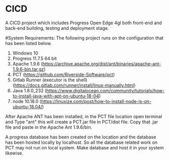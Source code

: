 # CICD

A CICD project which includes Progress Open Edge 4gl both front-end and back-end building, testing and deployment stage. 

#System Requirements:
The following project runs on the configuration that has been listed below.
1. Windows 10
2. Progress 11.7.5 64 bit
3. Apache 1.9.6 (https://archive.apache.org/dist/ant/binaries/apache-ant-1.9.6-bin.tar.gz)
4. PCT (https://github.com/Riverside-Software/pct)
5. Gitlab Runner (executor is the shell) (https://docs.gitlab.com/runner/install/linux-manually.html)
6. Java 1.8.0_232 (https://www.digitalocean.com/community/tutorials/how-to-install-java-with-apt-on-ubuntu-18-04)
7. node 10.18.0 (https://linuxize.com/post/how-to-install-node-js-on-ubuntu-18.04/)


After Apache ANT has been installed, in the PCT file location open terminal and Type "ant" this will create a PCT.jar file in PCT/dist file. Copy that .jar 
file and paste in the Apache Ant 1.9.6/bin.

A progress database has been created on the location and the database has been hosted locally by localhost. So all the database related work on PCT may not
run on local system. Make database and host it in your system likewise. 
